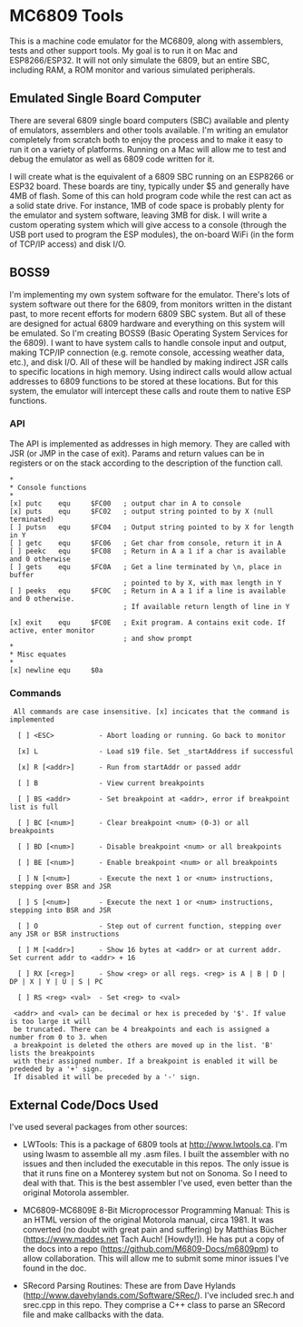 # MC6809 Tools

This is a machine code emulator for the MC6809, along with assemblers, tests and other support tools. My goal is to run it on Mac and ESP8266/ESP32. It will not only simulate the 6809, but an entire SBC, including RAM, a ROM monitor and various simulated peripherals.

## Emulated Single Board Computer

There are several 6809 single board computers (SBC) available and plenty of emulators, assemblers and other tools available. I'm writing an emulator completely from scratch both to enjoy the process and to make it easy to run it on a variety of platforms. Running on a Mac will allow me to test and debug the emulator as well as 6809 code written for it.

I will create what is the equivalent of a 6809 SBC running on an ESP8266 or ESP32 board. These boards are tiny, typically under $5 and generally have 4MB of flash. Some of this can hold program code while the rest can act as a solid state drive. For instance, 1MB of code space is probably plenty for the emulator and system software, leaving 3MB for disk. I will write a custom operating system which will give access to a console (through the USB port used to program the ESP modules), the on-board WiFi (in the form of TCP/IP access) and disk I/O.

## BOSS9

I'm implementing my own system software for the emulator. There's lots of system software out there for the 6809, from monitors written in the distant past, to more recent efforts for modern 6809 SBC system. But all of these are designed for actual 6809 hardware and everything on this system will be emulated. So I'm creating BOSS9 (Basic Operating System Services for the 6809). I want to have system calls to handle console input and output, making TCP/IP connection (e.g. remote console, accessing weather data, etc.), and disk I/O. All of these will be handled by making indirect JSR calls to specific locations in high memory. Using indirect calls would allow actual addresses to 6809 functions to be stored at these locations. But for this system, the emulator will intercept these calls and route them to native ESP functions.

### API

The API is implemented as addresses in high memory. They are called with JSR (or JMP in the case of exit). Params and return values can be in registers or on the stack according to the description of the function call.

    *
    * Console functions
    *
    [x] putc    equ     $FC00   ; output char in A to console
    [x] puts    equ     $FC02   ; output string pointed to by X (null terminated)
    [ ] putsn   equ     $FC04   ; Output string pointed to by X for length in Y
    [ ] getc    equ     $FC06   ; Get char from console, return it in A
    [ ] peekc   equ     $FC08   ; Return in A a 1 if a char is available and 0 otherwise
    [ ] gets    equ     $FC0A   ; Get a line terminated by \n, place in buffer
                                ; pointed to by X, with max length in Y
    [ ] peeks   equ     $FC0C   ; Return in A a 1 if a line is available and 0 otherwise.
                                ; If available return length of line in Y

    [x] exit    equ     $FC0E   ; Exit program. A contains exit code. If active, enter monitor
                                ; and show prompt
    *
    * Misc equates
    *
    [x] newline equ     $0a  

### Commands

     All commands are case insensitive. [x] incicates that the command is implemented

      [ ] <ESC>           - Abort loading or running. Go back to monitor

      [x] L               - Load s19 file. Set _startAddress if successful

      [x] R [<addr>]      - Run from startAddr or passed addr

      [ ] B               - View current breakpoints

      [ ] BS <addr>       - Set breakpoint at <addr>, error if breakpoint list is full

      [ ] BC [<num>]      - Clear breakpoint <num> (0-3) or all breakpoints

      [ ] BD [<num>]      - Disable breakpoint <num> or all breakpoints

      [ ] BE [<num>]      - Enable breakpoint <num> or all breakpoints

      [ ] N [<num>]       - Execute the next 1 or <num> instructions, stepping over BSR and JSR

      [ ] S [<num>]       - Execute the next 1 or <num> instructions, stepping into BSR and JSR

      [ ] O               - Step out of current function, stepping over any JSR or BSR instructions

      [ ] M [<addr>]      - Show 16 bytes at <addr> or at current addr. Set current addr to <addr> + 16

      [ ] RX [<reg>]      - Show <reg> or all regs. <reg> is A | B | D | DP | X | Y | U | S | PC

      [ ] RS <reg> <val>  - Set <reg> to <val>

     <addr> and <val> can be decimal or hex is preceded by '$'. If value is too large it will
     be truncated. There can be 4 breakpoints and each is assigned a number from 0 to 3. when
     a breakpoint is deleted the others are moved up in the list. 'B' lists the breakpoints
     with their assigned number. If a breakpoint is enabled it will be prededed by a '+' sign.
     If disabled it will be preceded by a '-' sign.

## External Code/Docs Used

I've used several packages from other sources:

- LWTools: This is a package of 6809 tools at http://www.lwtools.ca. I'm using lwasm to assemble all my .asm files. I built the assembler with no issues and then included the executable in this repos. The only issue is that it runs fine on a Monterey system but not on Sonoma. So I need to deal with that. This is the best assembler I've used, even better than the original Motorola assembler.

- MC6809-MC6809E 8-Bit Microprocessor Programming Manual: This is an HTML version of the original Motorola manual, circa 1981. It was converted (no doubt with great pain and suffering) by Matthias Bücher (https://www.maddes.net Tach Auch! [Howdy!]). He has put a copy of the docs into a repo (https://github.com/M6809-Docs/m6809pm) to allow collaboration. This will allow me to submit some minor issues I've found in the doc.

- SRecord Parsing Routines: These are from Dave Hylands (http://www.davehylands.com/Software/SRec/). I've included srec.h and srec.cpp in this repo. They comprise a C++ class to parse an SRecord file and make callbacks with the data.
